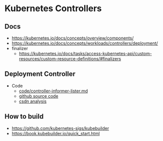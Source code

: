 # Kubernetes Controllers

## Docs
* https://kubernetes.io/docs/concepts/overview/components/
* https://kubernetes.io/docs/concepts/workloads/controllers/deployment/
* finalizer
  * https://kubernetes.io/docs/tasks/access-kubernetes-api/custom-resources/custom-resource-definitions/#finalizers

## Deployment Controller
* Code
  * [code/controller-informer-lister.md](code/controller-informer-lister.md)
  * [github source code](https://github.com/kubernetes/kubernetes/blob/master/pkg/controller/deployment/deployment_controller.go)
  * [csdn analysis](https://blog.csdn.net/yan234280533/article/details/78565797)

## How to build
* https://github.com/kubernetes-sigs/kubebuilder
* https://book.kubebuilder.io/quick_start.html

